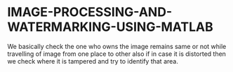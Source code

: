 # IMAGE-PROCESSING-AND-WATERMARKING-USING-MATLAB
We basically check the one who owns the image remains same or not while travelling of image from one place to other also if in case it is distorted then we check where it is tampered and try to identify that area.
